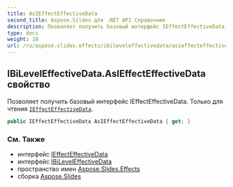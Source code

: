 ```yaml
---
title: AsIEffectEffectiveData
second_title: Aspose.Sildes для .NET API Справочник
description: Позволяет получить базовый интерфейс IEffectEffectiveData. Только для чтения IEffectEffectiveData aspose.slides.effects/ieffecteffectivedata.
type: docs
weight: 10
url: /ru/aspose.slides.effects/ibileveleffectivedata/asieffecteffectivedata/
---
```


## IBiLevelEffectiveData.AsIEffectEffectiveData свойство

Позволяет получить базовый интерфейс IEffectEffectiveData. Только для чтения [`IEffectEffectiveData`](../../ieffecteffectivedata).

```csharp
public IEffectEffectiveData AsIEffectEffectiveData { get; }
```

### См. Также

* интерфейс [IEffectEffectiveData](../../ieffecteffectivedata)
* интерфейс [IBiLevelEffectiveData](../../ibileveleffectivedata)
* пространство имен [Aspose.Slides.Effects](../../ibileveleffectivedata)
* сборка [Aspose.Slides](../../../)

<!-- DO NOT EDIT: сгенерировано xmldocmd для Aspose.Slides.dll -->